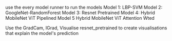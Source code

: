use the every model runner to run the models
Model 1: LBP-SVM
Model 2: GoogleNet-RandomForest
Model 3: Resnet Pretrained
Model 4: Hybrid MobileNet ViT Pipelined
Model 5 Hybrid MobileNet ViT Attention Wted

Use the GradCam, IGrad, Visualise resnet_pretrained to create visualisations that explain the model's prediction
